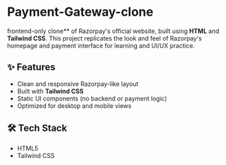 # Payment-Gateway-clone
frontend-only clone** of Razorpay's official website, built using **HTML** and **Tailwind CSS**. This project replicates the look and feel of Razorpay's homepage and payment interface for learning and UI/UX practice.

## ✨ Features

- Clean and responsive Razorpay-like layout
- Built with **Tailwind CSS**
- Static UI components (no backend or payment logic)
- Optimized for desktop and mobile views

## 🛠️ Tech Stack

- HTML5
- Tailwind CSS
